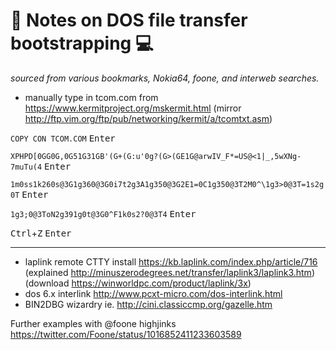 :floppy_disk: Notes on DOS file transfer bootstrapping :computer:
========================================

*sourced from various bookmarks, Nokia64, foone, and interweb searches.*

* manually type in tcom.com from https://www.kermitproject.org/mskermit.html (mirror http://ftp.vim.org/ftp/pub/networking/kermit/a/tcomtxt.asm)

`COPY CON TCOM.COM` <kbd>Enter</kbd>
  
`XPHPD[0GG0G,0G51G31GB'(G+(G:u'0g?(G>(GE1G@arwIV_F*=US@<1|_,5wXNg-7muTu(4` <kbd>Enter</kbd>

`1m0ss1k260s@3G1g360@3G0i7t2g3A1g350@3G2E1=0C1g350@3T2M0^\1g3>0@3T=1s2g0T` <kbd>Enter</kbd>

`1g3;0@3ToN2g391g0t@3G0^F1k0s2?0@3T4` <kbd>Enter</kbd>

<kbd>Ctrl</kbd>+<kbd>Z</kbd> <kbd>Enter</kbd>

---

* laplink remote CTTY install https://kb.laplink.com/index.php/article/716 (explained http://minuszerodegrees.net/transfer/laplink3/laplink3.htm) (download https://winworldpc.com/product/laplink/3x)
* dos 6.x interlink http://www.pcxt-micro.com/dos-interlink.html
* BIN2DBG wizardry ie. http://cini.classiccmp.org/gazelle.htm 

Further examples with @foone highjinks https://twitter.com/Foone/status/1016852411233603589
